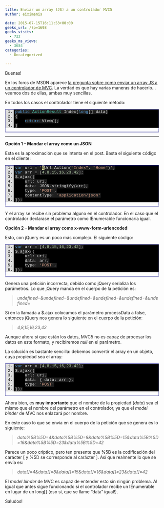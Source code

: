 ```yaml
---
title: Enviar un array (JS) a un controlador MVC5
author: eiximenis

date: 2015-07-15T16:11:53+00:00
geeks_url: /?p=1698
geeks_visits:
  - 732
geeks_ms_views:
  - 3684
categories:
  - Uncategorized

---
```

Buenas!

En los foros de MSDN aparece <a href="https://social.msdn.microsoft.com/Forums/es-ES/776bf7b9-ee2f-408f-af94-4ab75ec028bd/enviar-array-long-a-controller-con-ajax?forum=aspnetmvces" target="_blank" rel="noopener noreferrer">la pregunta sobre como enviar un array JS a un controlador de MVC</a>. La verdad es que hay varias maneras de hacerlo… veamos dos de ellas, ambas muy sencillas.

En todos los casos el controlador tiene el siguiente método:

<div id="scid:9ce6104f-a9aa-4a17-a79f-3a39532ebf7c:8125b5c3-29d5-4112-ab2c-140576d58185" class="wlWriterEditableSmartContent" style="float: none; padding-bottom: 0px; padding-top: 0px; padding-left: 0px; margin: 0px; display: inline; padding-right: 0px">
  <div style="border: #000080 1px solid; color: #000; font-family: 'Courier New', Courier, Monospace; font-size: 10pt">
    <div style="background: #ddd; max-height: 300px; overflow: auto">
      <ol start="1" style="background: #000000; margin: 0 0 0 2em; padding: 0 0 0 5px;">
        <li>
          <span style="background:#1e1e1e;color:#dcdcdc"></span><span style="background:#1e1e1e;color:#569cd6">public</span><span style="background:#1e1e1e;color:#dcdcdc"> </span><span style="background:#1e1e1e;color:#4ec9b0">ActionResult</span><span style="background:#1e1e1e;color:#dcdcdc"> Index(</span><span style="background:#1e1e1e;color:#569cd6">long</span><span style="background:#1e1e1e;color:#dcdcdc">[] data)</span>
        </li>
        <li>
          <span style="background:#1e1e1e;color:#dcdcdc">{</span>
        </li>
        <li>
              <span style="background:#1e1e1e;color:#dcdcdc"></span><span style="background:#1e1e1e;color:#569cd6">return</span><span style="background:#1e1e1e;color:#dcdcdc"> View();</span>
        </li>
        <li>
          <span style="background:#1e1e1e;color:#dcdcdc">}</span>
        </li>
      </ol>
    </div></p>
  </div></p>
</div>

****

**Opción 1 – Mandar el array como un JSON**

Esta es la aproximación que se intenta en el post. Basta el siguiente código en el cliente:

<div id="scid:9ce6104f-a9aa-4a17-a79f-3a39532ebf7c:2e14e5ef-5966-49e9-9785-20168eb41589" class="wlWriterEditableSmartContent" style="float: none; padding-bottom: 0px; padding-top: 0px; padding-left: 0px; margin: 0px; display: inline; padding-right: 0px">
  <div style="border: #000080 1px solid; color: #000; font-family: 'Courier New', Courier, Monospace; font-size: 10pt">
    <div style="background: #ddd; max-height: 300px; overflow: auto">
      <ol start="1" style="background: #000000; margin: 0 0 0 2em; padding: 0 0 0 5px;">
        <li>
          <span style="background:#1e1e1e;color:#dcdcdc"></span><span style="background:#1e1e1e;color:#569cd6">var</span><span style="background:#1e1e1e;color:#dcdcdc"> uri </span><span style="background:#1e1e1e;color:#b4b4b4">=</span><span style="background:#1e1e1e;color:#dcdcdc"> </span><span style="background:#1e1e1e;color:#d69d85">'</span><span style="background:#ffffb3;color:#000000">@</span><span style="background:#1e1e1e;color:#dcdcdc">Url</span><span style="background:#1e1e1e;color:#b4b4b4">.</span><span style="background:#1e1e1e;color:#dcdcdc">Action(</span><span style="background:#1e1e1e;color:#d69d85">"Index"</span><span style="background:#1e1e1e;color:#dcdcdc">, </span><span style="background:#1e1e1e;color:#d69d85">"Home"</span><span style="background:#1e1e1e;color:#dcdcdc">)</span><span style="background:#1e1e1e;color:#d69d85">'</span><span style="background:#1e1e1e;color:#b4b4b4">;</span>
        </li>
        <li>
          <span style="background:#1e1e1e;color:#dcdcdc"></span><span style="background:#1e1e1e;color:#569cd6">var</span><span style="background:#1e1e1e;color:#dcdcdc"> arr </span><span style="background:#1e1e1e;color:#b4b4b4">=</span><span style="background:#1e1e1e;color:#dcdcdc"> </span><span style="background:#1e1e1e;color:#b4b4b4">[</span><span style="background:#1e1e1e;color:#b5cea8">4</span><span style="background:#1e1e1e;color:#b4b4b4">,</span><span style="background:#1e1e1e;color:#b5cea8">8</span><span style="background:#1e1e1e;color:#b4b4b4">,</span><span style="background:#1e1e1e;color:#b5cea8">15</span><span style="background:#1e1e1e;color:#b4b4b4">,</span><span style="background:#1e1e1e;color:#b5cea8">16</span><span style="background:#1e1e1e;color:#b4b4b4">,</span><span style="background:#1e1e1e;color:#b5cea8">23</span><span style="background:#1e1e1e;color:#b4b4b4">,</span><span style="background:#1e1e1e;color:#b5cea8">42</span><span style="background:#1e1e1e;color:#b4b4b4">];</span>
        </li>
        <li>
          <span style="background:#1e1e1e;color:#dcdcdc">$</span><span style="background:#1e1e1e;color:#b4b4b4">.</span><span style="background:#1e1e1e;color:#dcdcdc">ajax</span><span style="background:#1e1e1e;color:#b4b4b4">({</span>
        </li>
        <li>
              <span style="background:#1e1e1e;color:#dcdcdc">url</span><span style="background:#1e1e1e;color:#b4b4b4">:</span><span style="background:#1e1e1e;color:#dcdcdc"> uri</span><span style="background:#1e1e1e;color:#b4b4b4">,</span>
        </li>
        <li>
              <span style="background:#1e1e1e;color:#dcdcdc">data</span><span style="background:#1e1e1e;color:#b4b4b4">:</span><span style="background:#1e1e1e;color:#dcdcdc"> JSON</span><span style="background:#1e1e1e;color:#b4b4b4">.</span><span style="background:#1e1e1e;color:#dcdcdc">stringify</span><span style="background:#1e1e1e;color:#b4b4b4">(</span><span style="background:#1e1e1e;color:#dcdcdc">arr</span><span style="background:#1e1e1e;color:#b4b4b4">),</span>
        </li>
        <li>
              <span style="background:#1e1e1e;color:#dcdcdc">type</span><span style="background:#1e1e1e;color:#b4b4b4">:</span><span style="background:#1e1e1e;color:#dcdcdc"> </span><span style="background:#1e1e1e;color:#d69d85">'POST'</span><span style="background:#1e1e1e;color:#b4b4b4">,</span>
        </li>
        <li>
              <span style="background:#1e1e1e;color:#dcdcdc">contentType</span><span style="background:#1e1e1e;color:#b4b4b4">:</span><span style="background:#1e1e1e;color:#dcdcdc"> </span><span style="background:#1e1e1e;color:#d69d85">'application/json'</span>
        </li>
        <li>
          <span style="background:#1e1e1e;color:#dcdcdc">}</span><span style="background:#1e1e1e;color:#b4b4b4">);</span>
        </li>
      </ol>
    </div></p>
  </div></p>
</div>

Y el array se recibe sin problema alguno en el controlador. En el caso que el controlador declarase el parámetro como IEnumerable<long> funcionaría igual.

**Opción 2 – Mandar el array como x-www-form-urlencoded**

Esto, con jQuery es un poco más complejo. El siguiente código:

<div id="scid:9ce6104f-a9aa-4a17-a79f-3a39532ebf7c:251a800b-0ab6-4485-9b61-f279ce20d9ee" class="wlWriterEditableSmartContent" style="float: none; padding-bottom: 0px; padding-top: 0px; padding-left: 0px; margin: 0px; display: inline; padding-right: 0px">
  <div style="border: #000080 1px solid; color: #000; font-family: 'Courier New', Courier, Monospace; font-size: 10pt">
    <div style="background: #ddd; max-height: 300px; overflow: auto">
      <ol start="1" style="background: #000000; margin: 0 0 0 2em; padding: 0 0 0 5px;">
        <li>
          <span style="background:#1e1e1e;color:#dcdcdc"></span><span style="background:#1e1e1e;color:#569cd6">var</span><span style="background:#1e1e1e;color:#dcdcdc"> arr </span><span style="background:#1e1e1e;color:#b4b4b4">=</span><span style="background:#1e1e1e;color:#dcdcdc"> </span><span style="background:#1e1e1e;color:#b4b4b4">[</span><span style="background:#1e1e1e;color:#b5cea8">4</span><span style="background:#1e1e1e;color:#b4b4b4">,</span><span style="background:#1e1e1e;color:#b5cea8">8</span><span style="background:#1e1e1e;color:#b4b4b4">,</span><span style="background:#1e1e1e;color:#b5cea8">15</span><span style="background:#1e1e1e;color:#b4b4b4">,</span><span style="background:#1e1e1e;color:#b5cea8">16</span><span style="background:#1e1e1e;color:#b4b4b4">,</span><span style="background:#1e1e1e;color:#b5cea8">23</span><span style="background:#1e1e1e;color:#b4b4b4">,</span><span style="background:#1e1e1e;color:#b5cea8">42</span><span style="background:#1e1e1e;color:#b4b4b4">];</span>
        </li>
        <li>
          <span style="background:#1e1e1e;color:#dcdcdc">$</span><span style="background:#1e1e1e;color:#b4b4b4">.</span><span style="background:#1e1e1e;color:#dcdcdc">ajax</span><span style="backgro
und:#1e1e1e;color:#b4b4b4">({</span>
        </li>
        <li>
              <span style="background:#1e1e1e;color:#dcdcdc">url</span><span style="background:#1e1e1e;color:#b4b4b4">:</span><span style="background:#1e1e1e;color:#dcdcdc"> uri</span><span style="background:#1e1e1e;color:#b4b4b4">,</span>
        </li>
        <li>
              <span style="background:#1e1e1e;color:#dcdcdc">data</span><span style="background:#1e1e1e;color:#b4b4b4">:</span><span style="background:#1e1e1e;color:#dcdcdc"> arr</span><span style="background:#1e1e1e;color:#b4b4b4">,</span>
        </li>
        <li>
              <span style="background:#1e1e1e;color:#dcdcdc">type</span><span style="background:#1e1e1e;color:#b4b4b4">:</span><span style="background:#1e1e1e;color:#dcdcdc"> </span><span style="background:#1e1e1e;color:#d69d85">'POST'</span><span style="background:#1e1e1e;color:#b4b4b4">,</span>
        </li>
        <li>
          <span style="background:#1e1e1e;color:#dcdcdc">}</span><span style="background:#1e1e1e;color:#b4b4b4">);</span>
        </li>
      </ol>
    </div></p>
  </div></p>
</div>

Genera una petición incorrecta, debido como jQuery serializa los parámetros. Lo que jQuery manda en el cuerpo de la petición es:

> _undefined=&undefined=&undefined=&undefined=&undefined=&undefined=_

Si en la llamada a $.ajax colocamos el parámetro processData a false, entonces jQuery nos genera lo siguiente en el cuerpo de la petición:

> _4,8,15,16,23,42_

Aunque ahora si que están los datos, MVC5 no es capaz de procesar los datos en este formato, y recibiremos _null_ en el parámetro.

La solución es bastante sencilla: debemos convertir el array en un objeto, cuya propiedad sea el array:

<div id="scid:9ce6104f-a9aa-4a17-a79f-3a39532ebf7c:0207398c-b79d-4be4-92cf-2c38645e9ef5" class="wlWriterEditableSmartContent" style="float: none; padding-bottom: 0px; padding-top: 0px; padding-left: 0px; margin: 0px; display: inline; padding-right: 0px">
  <div style="border: #000080 1px solid; color: #000; font-family: 'Courier New', Courier, Monospace; font-size: 10pt">
    <div style="background: #ddd; max-height: 300px; overflow: auto">
      <ol start="1" style="background: #000000; margin: 0 0 0 2em; padding: 0 0 0 5px;">
        <li>
          <span style="background:#1e1e1e;color:#dcdcdc"></span><span style="background:#1e1e1e;color:#569cd6">var</span><span style="background:#1e1e1e;color:#dcdcdc"> arr </span><span style="background:#1e1e1e;color:#b4b4b4">=</span><span style="background:#1e1e1e;color:#dcdcdc"> </span><span style="background:#1e1e1e;color:#b4b4b4">[</span><span style="background:#1e1e1e;color:#b5cea8">4</span><span style="background:#1e1e1e;color:#b4b4b4">,</span><span style="background:#1e1e1e;color:#b5cea8">8</span><span style="background:#1e1e1e;color:#b4b4b4">,</span><span style="background:#1e1e1e;color:#b5cea8">15</span><span style="background:#1e1e1e;color:#b4b4b4">,</span><span style="background:#1e1e1e;color:#b5cea8">16</span><span style="background:#1e1e1e;color:#b4b4b4">,</span><span style="background:#1e1e1e;color:#b5cea8">23</span><span style="background:#1e1e1e;color:#b4b4b4">,</span><span style="background:#1e1e1e;color:#b5cea8">42</span><span style="background:#1e1e1e;color:#b4b4b4">];</span>
        </li>
        <li>
          <span style="background:#1e1e1e;color:#dcdcdc">$</span><span style="background:#1e1e1e;color:#b4b4b4">.</span><span style="background:#1e1e1e;color:#dcdcdc">ajax</span><span style="background:#1e1e1e;color:#b4b4b4">({</span>
        </li>
        <li>
              <span style="background:#1e1e1e;color:#dcdcdc">url</span><span style="background:#1e1e1e;color:#b4b4b4">:</span><span style="background:#1e1e1e;color:#dcdcdc"> uri</span><span style="background:#1e1e1e;color:#b4b4b4">,</span>
        </li>
        <li>
              <span style="background:#1e1e1e;color:#dcdcdc">data</span><span style="background:#1e1e1e;color:#b4b4b4">:</span><span style="background:#1e1e1e;color:#dcdcdc"> {</span><span style="background:#1e1e1e;color:#dcdcdc"> data</span><span style="background:#1e1e1e;color:#b4b4b4">:</span><span style="background:#1e1e1e;color:#dcdcdc"> arr }</span><span style="background:#1e1e1e;color:#b4b4b4">,</span>
        </li>
        <li>
              <span style="background:#1e1e1e;color:#dcdcdc">type</span><span style="background:#1e1e1e;color:#b4b4b4">:</span><span style="background:#1e1e1e;color:#dcdcdc"> </span><span style="background:#1e1e1e;color:#d69d85">'POST'</span>
        </li>
        <li>
          <span style="background:#1e1e1e;color:#dcdcdc">}</span><span style="background:#1e1e1e;color:#b4b4b4">);</span>
        </li>
      </ol>
    </div></p>
  </div></p>
</div>

Ahora bien, es **muy importante** que el nombre de la propiedad (_data_) sea el mismo que el nombre del parámetro en el controlador, ya que el _model binder_ de MVC nos enlazará por nombre.

En este caso lo que se envia en el cuerpo de la petición que se genera es lo siguiente:

> _data%5B%5D=4&data%5B%5D=8&data%5B%5D=15&data%5B%5D=16&data%5B%5D=23&data%5B%5D=42_

Parece un poco críptico, pero ten presente que %5B es la codificación del carácter [ y %5D se corresponde al carácter ]. Así que realmente lo que se envía es:

> _data[]=4&data[]=8&data[]=15&data[]=16&data[]=23&data[]=42_

El _model binder_ de MVC es capaz de entender esto sin ningún problema. Al igual que antes sigue funcionando si el controlador recibe un IEnumerable<long> en lugar de un long[] (eso sí, que se llame “data” igual!).

Saludos!